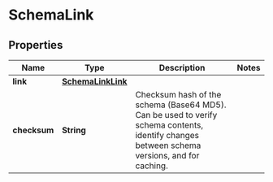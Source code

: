 
# SchemaLink

## Properties
Name | Type | Description | Notes
------------ | ------------- | ------------- | -------------
**link** | [**SchemaLinkLink**](SchemaLinkLink.md) |  | 
**checksum** | **String** | Checksum hash of the schema (Base64 MD5). Can be used to verify schema contents, identify changes between schema versions, and for caching. | 



